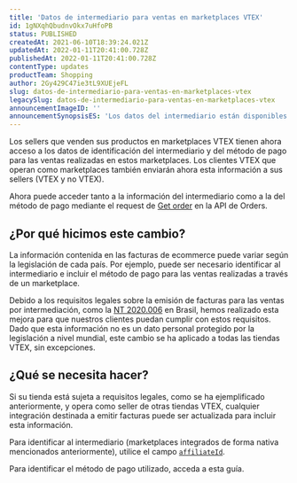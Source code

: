 ```yaml
---
title: 'Datos de intermediario para ventas en marketplaces VTEX'
id: 1gNXqhQbudnvOkx7uHfoPB
status: PUBLISHED
createdAt: 2021-06-10T18:39:24.021Z
updatedAt: 2022-01-11T20:41:00.728Z
publishedAt: 2022-01-11T20:41:00.728Z
contentType: updates
productTeam: Shopping
author: 2Gy429C47ie3tL9XUEjeFL
slug: datos-de-intermediario-para-ventas-en-marketplaces-vtex
legacySlug: datos-de-intermediario-para-ventas-en-marketplaces-vtex
announcementImageID: ''
announcementSynopsisES: 'Los datos del intermediario están disponibles para ventas realizadas en los marketplaces VTEX.'
---
```


Los sellers que venden sus productos en marketplaces VTEX tienen ahora acceso a los datos de identificación del intermediario y del método de pago para las ventas realizadas en estos marketplaces. Los clientes VTEX que operan como marketplaces también enviarán ahora esta información a sus sellers (VTEX y no VTEX).

Ahora puede acceder tanto a la información del intermediario como a la del método de pago mediante el request de [Get order](https://developers.vtex.com/vtex-developer-docs/reference/orders#getorder) en la API de Orders.

## ¿Por qué hicimos este cambio?

La información contenida en las facturas de ecommerce puede variar según la legislación de cada país. Por ejemplo, puede ser necesario identificar al intermediario e incluir el método de pago para las ventas realizadas a través de un marketplace. 

Debido a los requisitos legales sobre la emisión de facturas para las ventas por intermediación, como la [NT 2020.006](https://www.nfe.fazenda.gov.br/portal/exibirArquivo.aspx?conteudo=/RzDxklkYPU=) en Brasil, hemos realizado esta mejora para que nuestros clientes puedan cumplir con estos requisitos. Dado que esta información no es un dato personal protegido por la legislación a nivel mundial, este cambio se ha aplicado a todas las tiendas VTEX, sin excepciones.

## ¿Qué se necesita hacer?

Si su tienda está sujeta a requisitos legales, como se ha ejemplificado anteriormente, y opera como seller de otras tiendas VTEX, cualquier integración destinada a emitir facturas puede ser actualizada para incluir esta información.

Para identificar al intermediario (marketplaces integrados de forma nativa mencionados anteriormente), utilice el campo  [`affiliateId`](https://developers.vtex.com/vtex-developer-docs/reference/orders#getorder). 

Para identificar el método de pago utilizado, acceda a esta guía.
